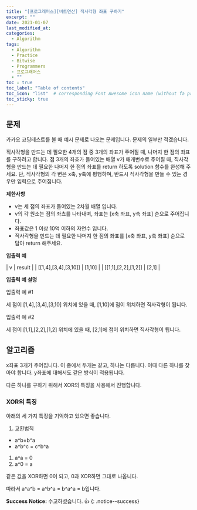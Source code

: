```yaml
---
title: "[프로그래머스][비트연산] 직사각형 좌표 구하기"
excerpt: ""
date: 2021-01-07
last_modified_at: 
categories:
  - Algorithm
tags:
  - Algorithm
  - Practice
  - Bitwise
  - Programmers
  - 프로그래머스
  - ""
toc : true
toc_label: "Table of contents"
toc_icon: "list"  # corresponding Font Awesome icon name (without fa prefix)
toc_sticky: true
---
```


## 문제

카카오 코딩테스트를 볼 때 예시 문제로 나오는 문제입니다. 문제의 일부만 적겠습니다.  

직사각형을 만드는 데 필요한 4개의 점 중 3개의 좌표가 주어질 때, 나머지 한 점의 좌표를 구하려고 합니다. 점 3개의 좌쵸가 들어있는 배열 v가 매개변수로 주어질 때, 직사각형을 만드는 데 필요한 나머지 한 점의 좌표를 return 하도록 solution 함수를 완성해 주세요. 단, 직사각형의 각 변은 x축, y축에 평행하며, 반드시 직사각형을 만들 수 있는 경우만 입력으로 주어집니다.

**제한사항** 

- v는 세 점의 좌표가 들어있는 2차월 배열 입니다.
- v의 각 원소는 점의 좌쵸를 나타내며, 좌표는 [x축 좌표, y축 좌표] 순으로 주어집니다.
- 좌표값은 1 이상 10억 이하의 자연수 입니다.
- 직사각형을 만드는 데 필요한 나머지 한 점의 좌표를 [x축 좌표, y축 좌표] 순으로 담아 return 해주세요.

**입출력 예**

| v | result | 
| [[1,4],[3,4],[3,10]] | [1,10] | 
| [[1,1],[2,2],[1,2]] | [2,1] | 

**입출력 예 설명**

입출력 예 #1  

세 점이 [1,4],[3,4],[3,10] 위치에 있을 때, [1,10]에 점이 위치하면 직사각형이 됩니다.

입출력 예 #2  

세 점이 [1,1],[2,2],[1,2] 위치에 있을 때, [2,1]에 점이 위치하면 직사각형이 됩니다.

## 알고리즘

x좌표 3개가 주어집니다. 이 중에서 두개는 같고, 하나는 다릅니다. 이때 다른 하나를 찾아야 합니다. y좌표에 대해서도 같은 방식이 적용됩니다.  

다른 하나를 구하기 위해서 XOR의 특징을 사용해서 진행합니다. 

### XOR의 특징

아래의 세 가지 특징을 기억하고 있으면 좋습니다.  

1. 교환법칙
  - a^b=b^a
  - a^b^c = c^b^a
1. a^a = 0
1. a^0 = a


같은 값을 XOR하면 0이 되고, 0과 XOR하면 그대로 나옵니다. 

따라서 a^a^b = a^b^a = b^a^a = b입니다.  

**Success Notice:**
수고하셨습니다. :+1:
{: .notice--success}


